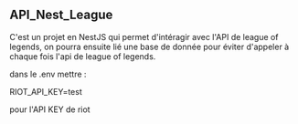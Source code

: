 ## API_Nest_League

C'est un projet en NestJS qui permet d'intéragir avec l'API de league of legends, on pourra ensuite lié une base de donnée pour éviter d'appeler à chaque fois l'api de league of legends.

dans le .env mettre :

RIOT_API_KEY=test

pour l'API KEY de riot
